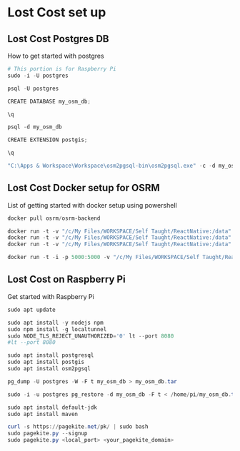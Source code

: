 # Lost Cost set up

## Lost Cost Postgres DB

How to get started with postgres

```powershell
# This portion is for Raspberry Pi
sudo -i -U postgres
```

```powershell
psql -U postgres

CREATE DATABASE my_osm_db;

\q

psql -d my_osm_db

CREATE EXTENSION postgis;

\q

"C:\Apps & Workspace\Workspace\osm2pgsql-bin\osm2pgsql.exe" -c -d my_osm_database -U postgres -H localhost -P 5432 --slim -C 2000 -W -S "C:\Apps & Workspace\Workspace\osm2pgsql-bin\default.style" bangladesh-latest.osm.pbf

```

## Lost Cost Docker setup for OSRM

List of getting started with docker setup using powershell

```powershell
docker pull osrm/osrm-backend
```

```powershell
docker run -t -v "/c/My Files/WORKSPACE/Self Taught/ReactNative:/data" osrm/osrm-backend osrm-extract -p /opt/car.lua /data/bangladesh-latest.osm.pbf docker run -t -i -p 5000:5000 -v "/c/My Files/WORKSPACE/Self Taught/ReactNative:/data" osrm/osrm-backend osrm-routed --algorithm mld /data/bangladesh-latest.osrm
docker run -t -v "/c/My Files/WORKSPACE/Self Taught/ReactNative:/data" osrm/osrm-backend osrm-partition /data/bangladesh-latest.osrm
docker run -t -v "/c/My Files/WORKSPACE/Self Taught/ReactNative:/data" osrm/osrm-backend osrm-customize /data/bangladesh-latest.osrm
```

```powershell
docker run -t -i -p 5000:5000 -v "/c/My Files/WORKSPACE/Self Taught/ReactNative:/data" osrm/osrm-backend osrm-routed --algorithm mld /data/bangladesh-latest.osrm
```

## Lost Cost on Raspberry Pi

Get started with Raspberry Pi

```powershell
sudo apt update

sudo apt install -y nodejs npm
sudo npm install -g localtunnel
sudo NODE_TLS_REJECT_UNAUTHORIZED='0' lt --port 8080
#lt --port 8080

sudo apt install postgresql
sudo apt install postgis
sudo apt install osm2pgsql

pg_dump -U postgres -W -F t my_osm_db > my_osm_db.tar

sudo -i -u postgres pg_restore -d my_osm_db -F t < /home/pi/my_osm_db.tar

sudo apt install default-jdk
sudo apt install maven

curl -s https://pagekite.net/pk/ | sudo bash
sudo pagekite.py --signup
sudo pagekite.py <local_port> <your_pagekite_domain>
```
